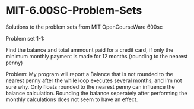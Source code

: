 # MIT-6.00SC-Problem-Sets
Solutions to the problem sets from MIT OpenCourseWare 600sc

Problem set 1-1:

Find the balance and total ammount paid for a credit card, if only the minimum monthly payment is made for 12 months (rounding to the nearest penny)

  Problem: My program will report a Balance that is not rounded to the nearest penny after the while loop executes several      months, and I'm not sure why. Only floats rounded to the nearest penny can influence the balance calculation. Rounding the balance seperately after performing the monthly calculations does not seem to have an effect.

